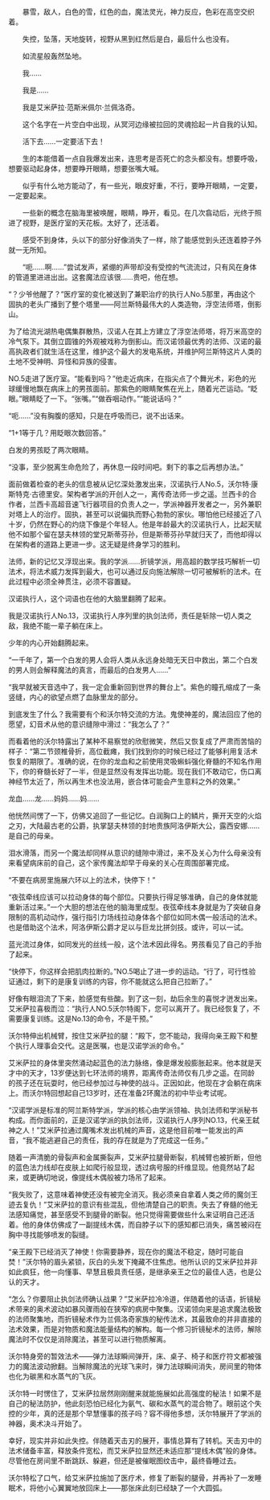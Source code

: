 　　暴雪，敌人，白色的雪，红色的血，魔法灵光，神力反应，色彩在高空交织着。
  
　　失控，坠落，天地旋转，视野从黑到红然后是白，最后什么也没有。
  
　　如流星般轰然坠地。
  
　　我……
  
　　我是……
  
　　我是艾米萨拉·范斯米佩尔·兰佩洛奇。
  
　　这个名字在一片空白中出现，从冥河边缘被拉回的灵魂拾起一片自我的认知。
  
　　活下去……一定要活下去！
  
　　生的本能借着一点自我爆发出来，连思考是否死亡的念头都没有。想要呼吸，想要驱动起身体，想要睁开眼睛，想要张嘴大喊。
  
　　似乎有什么地方能动了，有一些光，眼皮好重，不行，要睁开眼睛，一定要，一定要起来。
  
　　一些新的概念在脑海里被唤醒，眼睛，睁开，看见。在几次翕动后，光终于照进了视野，是医疗室的天花板。太好了，还活着。
  
　　感受不到身体，头以下的部分好像消失了一样，除了能感觉到头还连着脖子外就一无所知。
  
　　“呃……啊……”尝试发声，紧绷的声带却没有受控的气流流过，只有风在身体的管道里进进出出。这套魔法应该很……贵吧，他在想。

“？少爷他醒了？”医疗室的变化被送到了兼职治疗的执行人No.5那里，再由这个固执的老头广播到了整个塔里——阿兰斯特最伟大的人类造物，浮空法师塔，倒影山。

为了给流光湖热电偶集群散热，汉诺人在其上方建立了浮空法师塔，将万米高空的冷气泵下。其倒立圆锥的外观被戏称为倒影山。而汉诺领最优秀的法师、汉诺的最高执政者们就生活在这里，维护这个最大的发电系统，并维护阿兰斯特这片人类的土地不受神明、异怪和异族的侵害。
  
NO.5走进了医疗室。“能看到吗？”他走近病床，在指尖点了个舞光术，彩色的光球缓慢地飘在病床上的男孩面前。那紫色的眼睛聚焦在光上，随着光芒运动。“眨眼。”眼睛眨了一下。“张嘴。”“做吞咽动作。”“能说话吗？”
  
“呃……”没有胸腹的感知，只是在呼吸而已，说不出话来。
  
“1+1等于几？用眨眼次数回答。”
  
白发的男孩眨了两次眼睛。
  
“没事，至少脱离生命危险了，再休息一段时间吧。剩下的事之后再想办法。”
  
面前做着检查的老头的信息被从记忆深处激发出来，汉诺执行人No.5，沃尔特·康斯特克·古德里安。架构者学派的开创人之一，离传奇法师一步之遥。兰西卡的合作者，兰西卡高超音速飞行器项目的负责人之一，学派神器开发者之一，另外兼职对塔上人的治疗。固执，甚至可以说偏执而野心勃勃的家伙。哪怕他已经接近了八十岁，仍然在野心的灼烧下像是个年轻人。他是年龄最大的汉诺执行人，比起天赋他不如那个留在瑟夫林领的堂兄斯蒂芬孙，但是斯蒂芬孙早就归天了，而他却得以在架构者的道路上更进一步。这无疑是终身学习的胜利。
  
法师，新的记忆又浮现出来。我的学派……折镜学派，用高超的数学技巧解析一切法术，将法术威力发挥到最大，也可以通过反向施法解除一切可被解析的法术。在此过程中必须全神贯注，必须不容置疑。
  
汉诺执行人，这个词语也在他的大脑里翻腾了起来。

我是汉诺执行人No.13，汉诺执行人序列里的执剑法师，责任是斩除一切人类之敌，我绝不能一辈子躺在床上。

少年的内心开始翻腾起来。

“一千年了，第一个白发的男人会将人类从永远身处暗无天日中救出，第二个白发的男人则会解释魔法的真言，而最后的白发男人……”

“我早就被天音选中了，我一定会重新回到世界的舞台上”。紫色的瞳孔缩成了一条竖缝，内心的欲望点燃了血脉里龙的部分。

到底发生了什么？我需要有个和沃尔特交流的方法。鬼使神差的，魔法回应了他的愿望，幻音术从他的意识缝隙中滑过：“我怎么了？”
  
而看着他的沃尔特露出了某种不易察觉的欣慰微笑，然后又恢复成了严肃而苦恼的样子：“第二节颈椎骨折，高位截瘫，我们找到你的时候已经过了能够利用复活术恢复的期限了。准确的说，在你的龙血和之前使用灵吸蝌蚪强化脊髓的不知名作用下，你的脊髓长好了一半，但是显然没有发挥出功能。现在我们不敢动它，伤口离神经节太近了，所以再生术也没法用，嵌合体可能会产生意料之外的效果。”

龙血……龙……妈妈……妈……

他恍然间愣了一下，仿佛又追回了一些记忆。白润胸口上的鳞片，撕开天空的火焰之刃，大陆最古老的公爵，执掌瑟夫林领的封地贵族阿洛伊斯大公，露西安娜……是自己的母亲。

泪水滑落，而另一个魔法却同样从意识的缝隙中滑过，来不及关心为什么母亲没有来看望病床前的自己，这个家传魔法却早于母亲的关心在周围部署完成。

“不要在病房里施展六环以上的法术，快停下！”

“夜弦牵线应该可以拉动身体的每个部位。只要执行得足够准确，自己的身体就能重新活过来。”一个大胆的想法在他的脑海里成型。夜弦牵线本身就是为了突破自身限制的高机动动作，强行指引力场线拉动身体各个部位如同木偶一般活动的法术。也是借助这个法术，阿洛伊斯公爵才足以与巨龙比拼剑技。或许，可以一试。
  
蓝光流过身体，如同发光的丝线一般，这个法术因此得名。男孩看见了自己的手抬了起来。
  
“快停下，你这样会把肌肉拉断的。”NO.5喝止了进一步的运动。“行了，可行性验证通过，剩下的是康复训练的内容，你不能就这么把自己拉断了。”
  
好像有眼泪流了下来，脸感觉有些酸。到了这一刻，劫后余生的喜悦才迸发出来。艾米萨拉喜极而泣：“执行人NO.5沃尔特阁下，您可以离开了。我已经恢复了，不需要康复训练。这是No.13的命令，不是干预。”

沃尔特伸出机械臂，按住艾米萨拉的腿：“殿下，您不能动，我得向亲王殿下和整个执行人理事会交代。这是医嘱，也是汉诺学派的命令。”

艾米萨拉的身体里突然涌动起蓝色的法力脉络，像是爆发般膨胀起来。他本就是天才中的天才，13岁便达到七环法师的境界，距离传奇法师仅有几步之遥。在同龄的孩子还在玩耍时，他已经参加过与神使的战斗。正因如此，他现在才会躺在病床上。而沃尔特回想起自己13岁时，还在准备2环魔法的初中毕业考试呢。

“汉诺学派是标准的阿兰斯特学派，学派的核心由学派领袖、执剑法师和学派秘书构成。而你面前的，正是汉诺学派的执剑法师，汉诺执行人序列NO.13，代亲王弑神之人！”艾米萨拉通过魔嘴术发出机械的声音，这是他目前唯一能发出的声音，“我不能逃避自己的责任，我的存在就是为了完成这一任务。”

随着一声清脆的骨裂声和金属撕裂声，艾米萨拉腿骨断裂，机械臂也被折断，但他的蓝色法力线却在皮肤上如爬行般显现，透过病号服的纤维显现。他竟然站了起来，或更确切地说，像提线木偶般被力场吊了起来。

“我失败了，这意味着神使还没有被完全消灭。我必须亲自拿着人类之师的魔剑王迹去复仇！”艾米萨拉的意识有些混乱，但他清楚自己的职责。失去了脊髓的他无法感知痛觉，甚至感受不到腿骨的断裂。他只觉得需要做些什么来证明自己还活着。他的身体仿佛成了一副提线木偶，而自脖子以下的感知都已消失，痛苦被闷在胸中寻找能够喷发的裂缝。

“亲王殿下已经消灭了神使！你需要静养，现在你的魔法不稳定，随时可能自焚！”沃尔特的眉头紧锁，灰白的头发下掩藏不住焦虑。他所认识的艾米萨拉并非如此疯狂，他一向懂事、早慧且极具责任感，是继承亲王之位的最佳人选，也是公认的天才。

“怎么？你要阻止执剑法师确认战果？”艾米萨拉冷冷道，伴随着他的话语，折镜秘术带来的奥术波动如暴风骤雨般在狭窄的病房中聚集。汉诺领向来是追求魔法极致的法师聚集地，而折镜秘术作为兰佩洛奇家族的秘传法术，其最致命的并非直接的法术效果，而是对物质和魔法能量结构的解构。每一个修习折镜秘术的法师，解除魔法时不仅仅是消除魔法，甚至可以进行物质解离。

沃尔特身旁的暂效法术——弹力法球瞬间弹开，床、桌子、椅子和医疗符文都被强力的魔法波动掀翻。当解除魔法的光球飞来时，弹力法球瞬间消失，房间里的物体也化为碳黑和水蒸气的飞灰。

沃尔特一时愣住了，艾米萨拉居然刚刚醒来就能施展如此高强度的秘法！如果不是自己的秘法防护，他此刻恐怕已经化为氨气、碳和水蒸气的混合物了。眼前这个失控的少年，真的还是那个早慧懂事的孩子吗？容不得他多想，沃尔特展开了学派的神器，奥术决斗开始了。

幸好，现实并非如此失控。伴随着天击刃的展开，事情总算有了转机。天击刃中的法术储备丰富，释放条件宽松，而艾米萨拉显然还未适应那“提线木偶”般的身体。尽管他在房间里不断跳跃、躲避，但还是被催眠图纹击中，最终昏睡过去。

沃尔特松了口气，给艾米萨拉施加了医疗术，修复了断裂的腿骨，并再补了一发睡眠术，将他小心翼翼地放回床上——那张床此刻已经缺了一个大圆弧。
